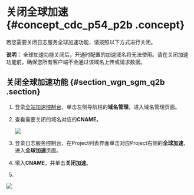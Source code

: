 # 关闭全球加速 {#concept_cdc_p54_p2b .concept}

若您需要关闭日志服务全球加速功能，请按照以下方式进行关闭。

**说明：** 全球加速功能关闭后，开通时配置的加速域名将无法使用。请在关闭加速功能前，确保您所有客户端不会通过该域名上传或请求数据。

## 关闭全球加速功能 {#section_wgn_sgm_q2b .section}

1.  登录[全站加速控制台](https://dcdn.console.aliyun.com/)，单击左侧导航栏的**域名管理**，进入域名管理页面。
2.  查看需要关闭的域名对应的**CNAME**。

    ![](http://static-aliyun-doc.oss-cn-hangzhou.aliyuncs.com/assets/img/16818/15338063568070_zh-CN.png)

3.  登录日志服务控制台，在Project列表界面单击对应Project右侧的**全球加速**，进入**全球加速**页面。
4.  填入**CNAME**，并单击**关闭加速**。
5.  
![](http://static-aliyun-doc.oss-cn-hangzhou.aliyuncs.com/assets/img/16818/15338063568071_zh-CN.png)

